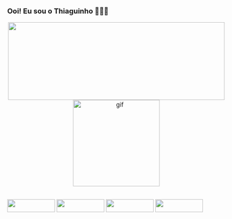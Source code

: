 ### Ooi! Eu sou o Thiaguinho 🍑🍑🍑
<!--
-->
<div align="center">
  <a href="https://github.com/Ocara4561/">
  <img height="180em" width="500em" src="https://github-readme-stats.vercel.app/api/top-langs/?username=Ocara4561&layout=compact&langs_count=7&theme=cobalt"/>
  </a>
  <img alt="gif" height="200" src="https://www.google.com/url?sa=i&url=https%3A%2F%2Fwww.techtudo.com.br%2Flistas%2F2024%2F05%2Fia-que-cria-imagens-conheca-19-geradores-com-inteligencia-artificial-edsoftwares.ghtml&psig=AOvVaw30EiAm0zv0ln-RprVYbguQ&ust=1739330655385000&source=images&cd=vfe&opi=89978449&ved=0CBQQjRxqFwoTCPDDgeHVuosDFQAAAAAdAAAAABAL">
  
</div>
  
##  
<div>
  <a href="https://www.instagram.com/" target="_blank"><img height="30" width="110" src="https://img.shields.io/badge/-Instagram-%23E4405F?style=for-the-badge&logo=instagram&logoColor=white" target="_blank"></a>
 	<a href="https://discord.com/users/" target="_blank"><img height="30" width="110" src="https://img.shields.io/badge/Discord-7289DA?style=for-the-badge&logo=discord&logoColor=white" target="_blank"></a> 
  <a href = "mailto:"><img height="30" width="110" src="https://img.shields.io/badge/-Gmail-%23333?style=for-the-badge&logo=gmail&logoColor=white" target="_blank"></a>
  <a href="https://www.linkedin.com/" target="_blank"><img height="30" width="110" src="https://img.shields.io/badge/-LinkedIn-%230077B5?style=for-the-badge&logo=linkedin&logoColor=white" target="_blank"></a>
</div>
